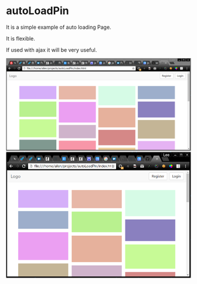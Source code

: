 # autoLoadPin
It is a simple example of auto loading Page.

It is flexible.

If used with ajax it will be very useful.

![screenshot1](images/img1.png)
![screenshot2](images/img2.png)